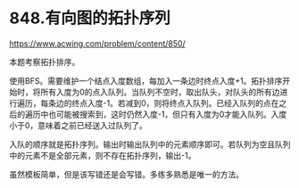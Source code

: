 848.有向图的拓扑序列
==
https://www.acwing.com/problem/content/850/

本题考察拓扑排序。

使用BFS。需要维护一个结点入度数组，每加入一条边时终点入度+1。拓扑排序开始时，将所有入度为0的点入队列。当队列不空时，取出队头，对队头的所有边进行遍历，每条边的终点入度-1。若减到0，则将终点入队列。已经入队列的点在之后的遍历中也可能被搜索到，这时仍然入度-1，但只有入度为0才能入队列。入度小于0，意味着之前已经送入过队列了。

入队的顺序就是拓扑序列。输出时输出队列中的元素顺序即可。若队列为空且队列中的元素不是全部元素，则不存在拓扑序列，输出-1。

虽然模板简单，但是该写错还是会写错。多练多熟悉是唯一的方法。